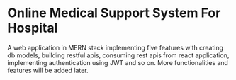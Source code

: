 # Online Medical Support System For Hospital
A web application in MERN stack implementing five features with creating db models, building restful apis, consuming rest apis from react application, implementing authentication using JWT and so on.
More functionalities and features will be added later.
